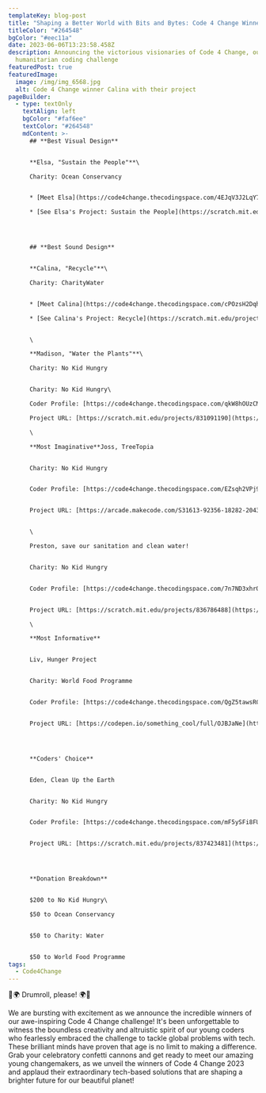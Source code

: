 ```yaml
---
templateKey: blog-post
title: "Shaping a Better World with Bits and Bytes: Code 4 Change Winners Revealed!"
titleColor: "#264548"
bgColor: "#eec11a"
date: 2023-06-06T13:23:58.458Z
description: Announcing the victorious visionaries of Code 4 Change, our
  humanitarian coding challenge
featuredPost: true
featuredImage:
  image: /img/img_6568.jpg
  alt: Code 4 Change winner Calina with their project
pageBuilder:
  - type: textOnly
    textAlign: left
    bgColor: "#faf6ee"
    textColor: "#264548"
    mdContent: >-
      ## **Best Visual Design**


      **Elsa, "Sustain the People"**\

      Charity: Ocean Conservancy


      * [Meet Elsa](https://code4change.thecodingspace.com/4EJqV3J2LqY7jKYIRdCg)

      * [See Elsa's Project: Sustain the People](https://scratch.mit.edu/projects/838718354)




      ## **Best Sound Design**


      **Calina, "Recycle"**\

      Charity: CharityWater


      * [Meet Calina](https://code4change.thecodingspace.com/cPOzsH2DqhGWbOH0ZKvU)

      * [See Calina's Project: Recycle](https://scratch.mit.edu/projects/852080217)


      \

      **Madison, "Water the Plants"**\

      Charity: No Kid Hungry


      Charity: No Kid Hungry\

      Coder Profile: [https://code4change.​thecodingspace.com/​qkW8hOUzCMTfyDmyJzCp](https://code4change.thecodingspace.com/qkW8hOUzCMTfyDmyJzCp)\

      Project URL: [https://scratch.mit.edu/​projects/831091190](https://scratch.mit.edu/projects/831091190)\

      \

      **Most Imaginative**Joss, TreeTopia


      Charity: No Kid Hungry


      Coder Profile: [https://code4change.​thecodingspace.com/​EZsqh2VPj9CL9UIrYeuq](https://code4change.thecodingspace.com/EZsqh2VPj9CL9UIrYeuq)


      Project URL: [https://arcade.makecode.com/​S31613-92356-18282-20435](https://arcade.makecode.com/S31613-92356-18282-20435)


      \

      Preston, save our sanitation and clean water!


      Charity: No Kid Hungry


      Coder Profile: [https://code4change.​thecodingspace.com/​7n7ND3xhrOse4sT50tNS](https://code4change.thecodingspace.com/7n7ND3xhrOse4sT50tNS)


      Project URL: [https://scratch.mit.edu/​projects/836786488](https://scratch.mit.edu/projects/836786488)\

      \

      **Most Informative**


      Liv, Hunger Project


      Charity: World Food Programme


      Coder Profile: [https://code4change.​thecodingspace.com/​QgZ5tawsRCe4eHXjQ1OH](https://code4change.thecodingspace.com/QgZ5tawsRCe4eHXjQ1OH)


      Project URL: [https://codepen.io/​something_cool/full/OJBJaNe](https://codepen.io/something_cool/full/OJBJaNe)




      **Coders' Choice**


      Eden, Clean Up the Earth


      Charity: No Kid Hungry


      Coder Profile: [https://code4change.​thecodingspace.com/​mF5ySFi8FUkaPnVW1GQM](https://code4change.thecodingspace.com/mF5ySFi8FUkaPnVW1GQM)


      Project URL: [https://scratch.mit.edu/​projects/837423481](https://scratch.mit.edu/projects/837423481)




      **Donation Breakdown**


      $200 to No Kid Hungry\

      $50 to Ocean Conservancy


      $50 to Charity: Water


      $50 to World Food Programme
tags:
  - Code4Change
---
```

🎉🌍 Drumroll, please! 🌍🎉

We are bursting with excitement as we announce the incredible winners of our awe-inspiring Code 4 Change challenge! It's been unforgettable to witness the boundless creativity and altruistic spirit of our young coders who fearlessly embraced the challenge to tackle global problems with tech. These brilliant minds have proven that age is no limit to making a difference. Grab your celebratory confetti cannons and get ready to meet our amazing young changemakers, as we unveil the winners of Code 4 Change 2023 and applaud their extraordinary tech-based solutions that are shaping a brighter future for our beautiful planet!